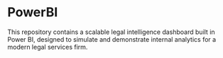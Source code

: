 # PowerBI
This repository contains a scalable legal intelligence dashboard built in Power BI, designed to simulate and demonstrate internal analytics for a modern legal services firm.
